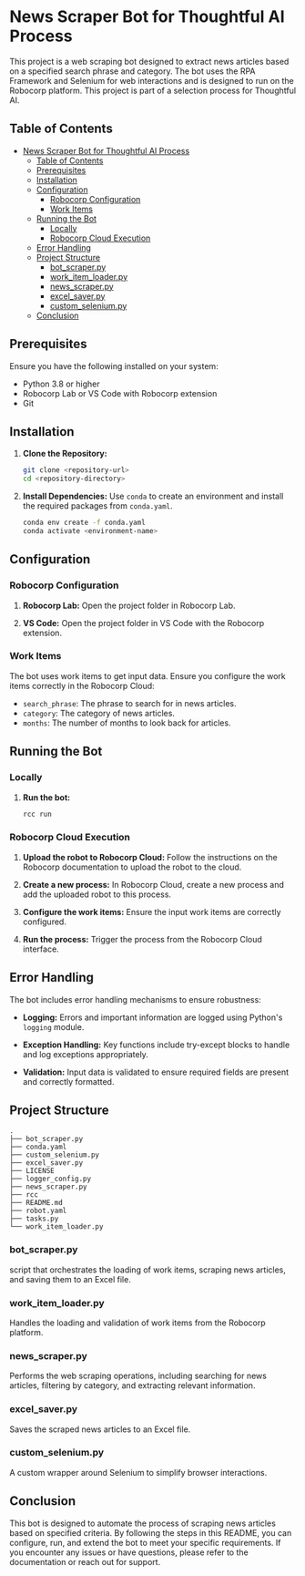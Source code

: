 # News Scraper Bot for Thoughtful AI Process

This project is a web scraping bot designed to extract news articles based on a specified search phrase and category. The bot uses the RPA Framework and Selenium for web interactions and is designed to run on the Robocorp platform. This project is part of a selection process for Thoughtful AI.

## Table of Contents

- [News Scraper Bot for Thoughtful AI Process](#news-scraper-bot-for-thoughtful-ai-process)
  - [Table of Contents](#table-of-contents)
  - [Prerequisites](#prerequisites)
  - [Installation](#installation)
  - [Configuration](#configuration)
    - [Robocorp Configuration](#robocorp-configuration)
    - [Work Items](#work-items)
  - [Running the Bot](#running-the-bot)
    - [Locally](#locally)
    - [Robocorp Cloud Execution](#robocorp-cloud-execution)
  - [Error Handling](#error-handling)
  - [Project Structure](#project-structure)
    - [bot_scraper.py](#bot_scraperpy)
    - [work_item_loader.py](#work_item_loaderpy)
    - [news_scraper.py](#news_scraperpy)
    - [excel_saver.py](#excel_saverpy)
    - [custom_selenium.py](#custom_seleniumpy)
  - [Conclusion](#conclusion)

## Prerequisites

Ensure you have the following installed on your system:

- Python 3.8 or higher
- Robocorp Lab or VS Code with Robocorp extension
- Git

## Installation

1. **Clone the Repository:**

   ```sh
   git clone <repository-url>
   cd <repository-directory>
   ```

2. **Install Dependencies:**
   Use `conda` to create an environment and install the required packages from `conda.yaml`.
   ```sh
   conda env create -f conda.yaml
   conda activate <environment-name>
   ```

## Configuration

### Robocorp Configuration

1. **Robocorp Lab:**
   Open the project folder in Robocorp Lab.

2. **VS Code:**
   Open the project folder in VS Code with the Robocorp extension.

### Work Items

The bot uses work items to get input data. Ensure you configure the work items correctly in the Robocorp Cloud:

- `search_phrase`: The phrase to search for in news articles.
- `category`: The category of news articles.
- `months`: The number of months to look back for articles.

## Running the Bot

### Locally

1. **Run the bot:**
   ```sh
   rcc run
   ```

### Robocorp Cloud Execution

1. **Upload the robot to Robocorp Cloud:**
   Follow the instructions on the Robocorp documentation to upload the robot to the cloud.

2. **Create a new process:**
   In Robocorp Cloud, create a new process and add the uploaded robot to this process.

3. **Configure the work items:**
   Ensure the input work items are correctly configured.

4. **Run the process:**
   Trigger the process from the Robocorp Cloud interface.

## Error Handling

The bot includes error handling mechanisms to ensure robustness:

- **Logging:**
  Errors and important information are logged using Python's `logging` module.

- **Exception Handling:**
  Key functions include try-except blocks to handle and log exceptions appropriately.

- **Validation:**
  Input data is validated to ensure required fields are present and correctly formatted.

## Project Structure

```
.
├── bot_scraper.py
├── conda.yaml
├── custom_selenium.py
├── excel_saver.py
├── LICENSE
├── logger_config.py
├── news_scraper.py
├── rcc
├── README.md
├── robot.yaml
├── tasks.py
└── work_item_loader.py
```

### bot_scraper.py

script that orchestrates the loading of work items, scraping news articles, and saving them to an Excel file.

### work_item_loader.py

Handles the loading and validation of work items from the Robocorp platform.

### news_scraper.py

Performs the web scraping operations, including searching for news articles, filtering by category, and extracting relevant information.

### excel_saver.py

Saves the scraped news articles to an Excel file.

### custom_selenium.py

A custom wrapper around Selenium to simplify browser interactions.

## Conclusion

This bot is designed to automate the process of scraping news articles based on specified criteria. By following the steps in this README, you can configure, run, and extend the bot to meet your specific requirements. If you encounter any issues or have questions, please refer to the documentation or reach out for support.
